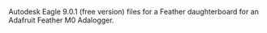Autodesk Eagle 9.0.1 (free version) files for a Feather daughterboard for an Adafruit Feather M0 Adalogger.
